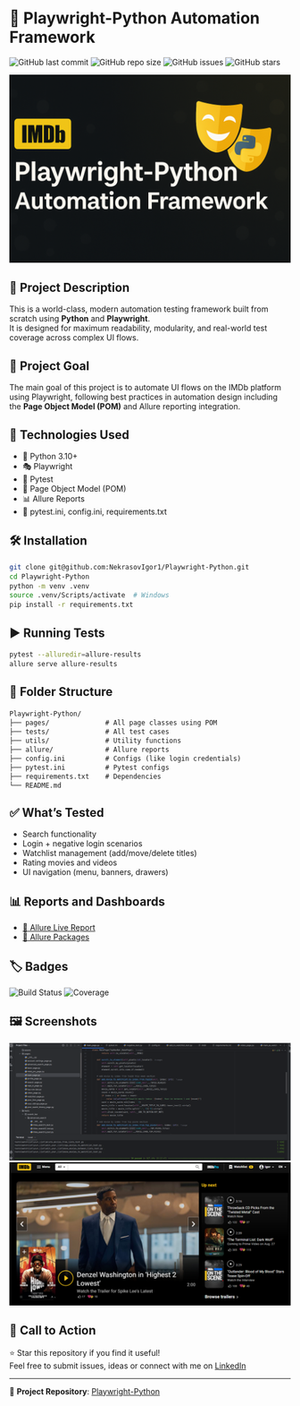 # 🎯 Playwright-Python Automation Framework

![GitHub last commit](https://img.shields.io/github/last-commit/NekrasovIgor1/Playwright-Python)
![GitHub repo size](https://img.shields.io/github/repo-size/NekrasovIgor1/Playwright-Python)
![GitHub issues](https://img.shields.io/github/issues/NekrasovIgor1/Playwright-Python)
![GitHub stars](https://img.shields.io/github/stars/NekrasovIgor1/Playwright-Python?style=social)

![Framework Banner](assets/banner.png)

## 📝 Project Description

This is a world-class, modern automation testing framework built from scratch using **Python** and **Playwright**.  
It is designed for maximum readability, modularity, and real-world test coverage across complex UI flows.

## 🎯 Project Goal

The main goal of this project is to automate UI flows on the IMDb platform using Playwright, following best practices in automation design including the **Page Object Model (POM)** and Allure reporting integration.

## 🚀 Technologies Used

- 🐍 Python 3.10+
- 🎭 Playwright
- 🧪 Pytest
- 🧱 Page Object Model (POM)
- 📊 Allure Reports
- 🧩 pytest.ini, config.ini, requirements.txt

## 🛠️ Installation

```bash
git clone git@github.com:NekrasovIgor1/Playwright-Python.git
cd Playwright-Python
python -m venv .venv
source .venv/Scripts/activate  # Windows
pip install -r requirements.txt
```

## ▶️ Running Tests

```bash
pytest --alluredir=allure-results
allure serve allure-results
```

## 📁 Folder Structure

```
Playwright-Python/
├── pages/              # All page classes using POM
├── tests/              # All test cases
├── utils/              # Utility functions
├── allure/             # Allure reports
├── config.ini          # Configs (like login credentials)
├── pytest.ini          # Pytest configs
├── requirements.txt    # Dependencies
└── README.md
```

## ✅ What’s Tested

- Search functionality
- Login + negative login scenarios
- Watchlist management (add/move/delete titles)
- Rating movies and videos
- UI navigation (menu, banners, drawers)

## 📊 Reports and Dashboards

- [🔗 Allure Live Report](assets/allure.png)
- [🔗 Allure Packages](assets/allure-packages.png)

## 🏷️ Badges

![Build Status](https://img.shields.io/badge/build-passing-brightgreen)
![Coverage](https://img.shields.io/badge/coverage-95%25-blue)

## 🖼️ Screenshots

![main_page](assets/screenshoot1.png)   
![imdb](assets/imdb.png)

## 🙌 Call to Action

⭐ Star this repository if you find it useful!  
Feel free to submit issues, ideas or connect with me on [LinkedIn](https://www.linkedin.com/in/igor-nek)

---

🔗 **Project Repository**: [Playwright-Python](https://github.com/NekrasovIgor1/Playwright-Python)  

